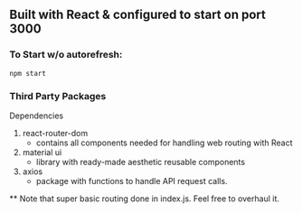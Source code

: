 ## Built with React & configured to start on port 3000

### To Start w/o autorefresh: 
```
npm start
```

### Third Party Packages 
Dependencies 
1) react-router-dom 
   - contains all components needed for handling web routing with React  
2) material ui
   - library with ready-made aesthetic reusable components
3) axios
   - package with functions to handle API request calls. 



** Note that super basic routing done in index.js. Feel free to overhaul it. 
